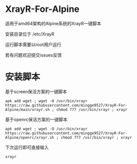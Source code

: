 # XrayR-For-Alpine
适用于amd64架构的Alpine系统的XrayR一键脚本

安装目录位于 /etc/XrayR

运行脚本需要以root用户运行

若有问题欢迎提交issues反馈

# 安装脚本

基于screen保活方案的一键脚本

```shell script
apk add wget ; wget -O /usr/bin/xrayr https://raw.githubusercontent.com/mingge9527/XrayR-For-Alpine/main/xrayr.sh ; chmod 777 /usr/bin/xrayr ; xrayr
```
基于openrc保活方案的一键脚本

```shell script
apk add wget ; wget -O /usr/bin/xrayr https://raw.githubusercontent.com/mingge9527/XrayR-For-Alpine/openrc/xrayr.sh ; chmod 777 /usr/bin/xrayr ; xrayr
```
下次运行即可直接输入
```shell script
xrayr
```
